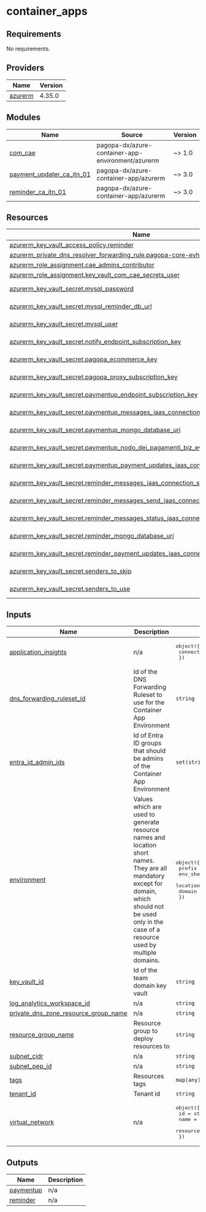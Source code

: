 # container_apps

<!-- BEGIN_TF_DOCS -->
## Requirements

No requirements.

## Providers

| Name | Version |
|------|---------|
| <a name="provider_azurerm"></a> [azurerm](#provider\_azurerm) | 4.35.0 |

## Modules

| Name | Source | Version |
|------|--------|---------|
| <a name="module_com_cae"></a> [com\_cae](#module\_com\_cae) | pagopa-dx/azure-container-app-environment/azurerm | ~> 1.0 |
| <a name="module_payment_updater_ca_itn_01"></a> [payment\_updater\_ca\_itn\_01](#module\_payment\_updater\_ca\_itn\_01) | pagopa-dx/azure-container-app/azurerm | ~> 3.0 |
| <a name="module_reminder_ca_itn_01"></a> [reminder\_ca\_itn\_01](#module\_reminder\_ca\_itn\_01) | pagopa-dx/azure-container-app/azurerm | ~> 3.0 |

## Resources

| Name | Type |
|------|------|
| [azurerm_key_vault_access_policy.reminder](https://registry.terraform.io/providers/hashicorp/azurerm/latest/docs/resources/key_vault_access_policy) | resource |
| [azurerm_private_dns_resolver_forwarding_rule.pagopa-core-evhns](https://registry.terraform.io/providers/hashicorp/azurerm/latest/docs/resources/private_dns_resolver_forwarding_rule) | resource |
| [azurerm_role_assignment.cae_admins_contributor](https://registry.terraform.io/providers/hashicorp/azurerm/latest/docs/resources/role_assignment) | resource |
| [azurerm_role_assignment.key_vault_com_cae_secrets_user](https://registry.terraform.io/providers/hashicorp/azurerm/latest/docs/resources/role_assignment) | resource |
| [azurerm_key_vault_secret.mysql_password](https://registry.terraform.io/providers/hashicorp/azurerm/latest/docs/data-sources/key_vault_secret) | data source |
| [azurerm_key_vault_secret.mysql_reminder_db_url](https://registry.terraform.io/providers/hashicorp/azurerm/latest/docs/data-sources/key_vault_secret) | data source |
| [azurerm_key_vault_secret.mysql_user](https://registry.terraform.io/providers/hashicorp/azurerm/latest/docs/data-sources/key_vault_secret) | data source |
| [azurerm_key_vault_secret.notify_endpoint_subscription_key](https://registry.terraform.io/providers/hashicorp/azurerm/latest/docs/data-sources/key_vault_secret) | data source |
| [azurerm_key_vault_secret.pagopa_ecommerce_key](https://registry.terraform.io/providers/hashicorp/azurerm/latest/docs/data-sources/key_vault_secret) | data source |
| [azurerm_key_vault_secret.pagopa_proxy_subscription_key](https://registry.terraform.io/providers/hashicorp/azurerm/latest/docs/data-sources/key_vault_secret) | data source |
| [azurerm_key_vault_secret.paymentup_endpoint_subscription_key](https://registry.terraform.io/providers/hashicorp/azurerm/latest/docs/data-sources/key_vault_secret) | data source |
| [azurerm_key_vault_secret.paymentup_messages_jaas_connection_string](https://registry.terraform.io/providers/hashicorp/azurerm/latest/docs/data-sources/key_vault_secret) | data source |
| [azurerm_key_vault_secret.paymentup_mongo_database_uri](https://registry.terraform.io/providers/hashicorp/azurerm/latest/docs/data-sources/key_vault_secret) | data source |
| [azurerm_key_vault_secret.paymentup_nodo_dei_pagamenti_biz_evt_jaas_connection_string](https://registry.terraform.io/providers/hashicorp/azurerm/latest/docs/data-sources/key_vault_secret) | data source |
| [azurerm_key_vault_secret.paymentup_payment_updates_jaas_connection_string](https://registry.terraform.io/providers/hashicorp/azurerm/latest/docs/data-sources/key_vault_secret) | data source |
| [azurerm_key_vault_secret.reminder_messages_jaas_connection_string](https://registry.terraform.io/providers/hashicorp/azurerm/latest/docs/data-sources/key_vault_secret) | data source |
| [azurerm_key_vault_secret.reminder_messages_send_jaas_connection_string](https://registry.terraform.io/providers/hashicorp/azurerm/latest/docs/data-sources/key_vault_secret) | data source |
| [azurerm_key_vault_secret.reminder_messages_status_jaas_connection_string](https://registry.terraform.io/providers/hashicorp/azurerm/latest/docs/data-sources/key_vault_secret) | data source |
| [azurerm_key_vault_secret.reminder_mongo_database_uri](https://registry.terraform.io/providers/hashicorp/azurerm/latest/docs/data-sources/key_vault_secret) | data source |
| [azurerm_key_vault_secret.reminder_payment_updates_jaas_connection_string](https://registry.terraform.io/providers/hashicorp/azurerm/latest/docs/data-sources/key_vault_secret) | data source |
| [azurerm_key_vault_secret.senders_to_skip](https://registry.terraform.io/providers/hashicorp/azurerm/latest/docs/data-sources/key_vault_secret) | data source |
| [azurerm_key_vault_secret.senders_to_use](https://registry.terraform.io/providers/hashicorp/azurerm/latest/docs/data-sources/key_vault_secret) | data source |

## Inputs

| Name | Description | Type | Default | Required |
|------|-------------|------|---------|:--------:|
| <a name="input_application_insights"></a> [application\_insights](#input\_application\_insights) | n/a | <pre>object({<br/>    connection_string = string<br/>  })</pre> | n/a | yes |
| <a name="input_dns_forwarding_ruleset_id"></a> [dns\_forwarding\_ruleset\_id](#input\_dns\_forwarding\_ruleset\_id) | Id of the DNS Forwarding Ruleset to use for the Container App Environment | `string` | n/a | yes |
| <a name="input_entra_id_admin_ids"></a> [entra\_id\_admin\_ids](#input\_entra\_id\_admin\_ids) | Id of Entra ID groups that should be admins of the Container App Environment | `set(string)` | n/a | yes |
| <a name="input_environment"></a> [environment](#input\_environment) | Values which are used to generate resource names and location short names. They are all mandatory except for domain, which should not be used only in the case of a resource used by multiple domains. | <pre>object({<br/>    prefix    = string<br/>    env_short = string<br/>    location  = string<br/>    domain    = string<br/>  })</pre> | n/a | yes |
| <a name="input_key_vault_id"></a> [key\_vault\_id](#input\_key\_vault\_id) | Id of the team domain key vault | `string` | n/a | yes |
| <a name="input_log_analytics_workspace_id"></a> [log\_analytics\_workspace\_id](#input\_log\_analytics\_workspace\_id) | n/a | `string` | n/a | yes |
| <a name="input_private_dns_zone_resource_group_name"></a> [private\_dns\_zone\_resource\_group\_name](#input\_private\_dns\_zone\_resource\_group\_name) | n/a | `string` | n/a | yes |
| <a name="input_resource_group_name"></a> [resource\_group\_name](#input\_resource\_group\_name) | Resource group to deploy resources to | `string` | n/a | yes |
| <a name="input_subnet_cidr"></a> [subnet\_cidr](#input\_subnet\_cidr) | n/a | `string` | n/a | yes |
| <a name="input_subnet_pep_id"></a> [subnet\_pep\_id](#input\_subnet\_pep\_id) | n/a | `string` | n/a | yes |
| <a name="input_tags"></a> [tags](#input\_tags) | Resources tags | `map(any)` | n/a | yes |
| <a name="input_tenant_id"></a> [tenant\_id](#input\_tenant\_id) | Tenant id | `string` | n/a | yes |
| <a name="input_virtual_network"></a> [virtual\_network](#input\_virtual\_network) | n/a | <pre>object({<br/>    id                  = string<br/>    name                = string<br/>    resource_group_name = string<br/>  })</pre> | n/a | yes |

## Outputs

| Name | Description |
|------|-------------|
| <a name="output_paymentup"></a> [paymentup](#output\_paymentup) | n/a |
| <a name="output_reminder"></a> [reminder](#output\_reminder) | n/a |
<!-- END_TF_DOCS -->
